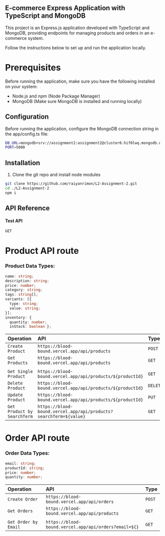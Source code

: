 ## E-commerce Express Application with TypeScript and MongoDB

This project is an Express.js application developed with TypeScript and MongoDB, providing endpoints for managing products and orders in an e-commerce system.

Follow the instructions below to set up and run the application locally.

# Prerequisites

Before running the application, make sure you have the following installed on your system:

- Node.js and npm (Node Package Manager)
- MongoDB (Make sure MongoDB is installed and running locally)

## Configuration

Before running the application, configure the MongoDB connection string in the app/config.ts file:

```bash
DB_URL=mongodb+srv://assignment2:assignment2@cluster0.hif0lwq.mongodb.net/assignment-2?retryWrites=true&w=majority&appName=Cluster0
PORT=5000
```

## Installation

1. Clone the git repo and install node modules

```bash
git clone https://github.com/raiyanrimon/L2-Assignment-2.git
cd ./L2-Assignment-2
npm i
```

## API Reference

#### Test API

```
GET
```

# Product API route

### Product Data Types:

```typescript
name: string;
description: string;
price: number;
category: string;
tags: string[];
variants: [{
  type: string;
  value: string;
}];
inventory: {
  quantity: number;
  inStock: boolean };
```

| **Operation**               | **API**                                                           | **Type** |
| :-------------------------- | :---------------------------------------------------------------- | :------- |
| `Create Product`            | `https://blood-bound.vercel.app/api/products`                     | `POST`   |
| `Get Products`              | `https://blood-bound.vercel.app/api/products`                     | `GET`    |
|                             |                                                                   |          |
| `Get Single Product`        | `https://blood-bound.vercel.app/api/products/${productId}`        | `GET`    |
| `Delete Product`            | `https://blood-bound.vercel.app/api/products/${productId}`        | `DELETE` |
| `Update Product`            | `https://blood-bound.vercel.app/api/products/${productId}`        | `PUT`    |
| `Get Product by SearchTerm` | `https://blood-bound.vercel.app/api/products?searchTerm=${value}` | `GET`    |

# Order API route

### Order Data Types:

```typescript
email: string;
productId: string;
price: number;
quantity: number;
```

| **Operation**         | **API**                                               | **Type** |
| :-------------------- | :---------------------------------------------------- | :------- |
| `Create Order`        | `https://blood-bound.vercel.app/api/orders`           | `POST`   |
| `Get Orders`          | `https://blood-bound.vercel.app/api/products`         | `GET`    |
|                       |
| `Get Order by Email ` | `https://blood-bound.vercel.app/api/orders?email=${}` | `GET`    |

